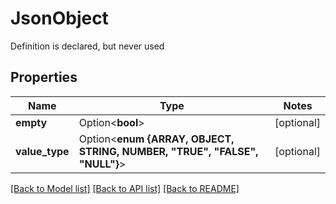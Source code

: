 # JsonObject

Definition is declared, but never used

## Properties

| Name           | Type                                                                      | Notes      |
|----------------|---------------------------------------------------------------------------|------------|
| **empty**      | Option<**bool**>                                                          | [optional] |
| **value_type** | Option<**enum {ARRAY, OBJECT, STRING, NUMBER, "TRUE", "FALSE", "NULL"}**> | [optional] |

[[Back to Model list]](../../crates/edc_api/README.md#documentation-for-models) [[Back to API list]](../../crates/edc_client/README.md#documentation-for-api-endpoints) [[Back to README]](../../README.md)


